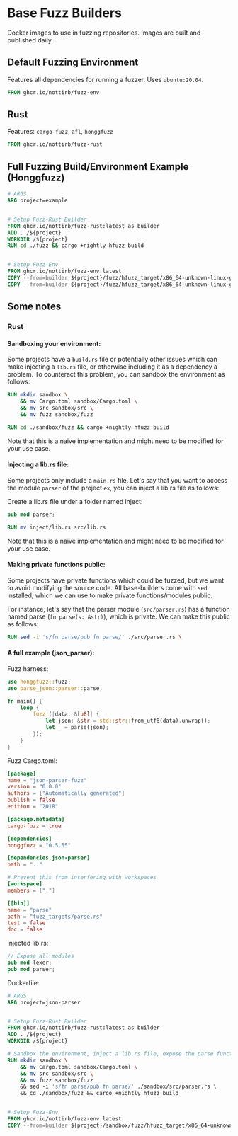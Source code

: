 # Base Fuzz Builders

Docker images to use in fuzzing repositories. Images are built and published daily.

## Default Fuzzing Environment

Features all dependencies for running a fuzzer. Uses `ubuntu:20.04`.

```Dockerfile
FROM ghcr.io/nottirb/fuzz-env
```

## Rust

Features: `cargo-fuzz`, `afl`, `honggfuzz`

```Dockerfile
FROM ghcr.io/nottirb/fuzz-rust
```

## Full Fuzzing Build/Environment Example (Honggfuzz)

```Dockerfile
# ARGS
ARG project=example


# Setup Fuzz-Rust Builder
FROM ghcr.io/nottirb/fuzz-rust:latest as builder
ADD . /${project}
WORKDIR /${project}
RUN cd ./fuzz && cargo +nightly hfuzz build


# Setup Fuzz-Env
FROM ghcr.io/nottirb/fuzz-env:latest
COPY --from=builder ${project}/fuzz/hfuzz_target/x86_64-unknown-linux-gnu/release/fuzz_target_1 /
COPY --from=builder ${project}/fuzz/hfuzz_target/x86_64-unknown-linux-gnu/release/fuzz_target_2 /
```

## Some notes

### Rust

#### Sandboxing your environment:

Some projects have a `build.rs` file or potentially other issues which can make injecting a `lib.rs` file, or otherwise including it as a dependency a problem. To counteract this problem, you can sandbox the environment as follows:

```Dockerfile
RUN mkdir sandbox \
    && mv Cargo.toml sandbox/Cargo.toml \
    && mv src sandbox/src \
    && mv fuzz sandbox/fuzz

RUN cd ./sandbox/fuzz && cargo +nightly hfuzz build
```

Note that this is a naive implementation and might need to be modified for your use case.

#### Injecting a lib.rs file:

Some projects only include a `main.rs` file. Let's say that you want to access the module `parser` of the project `ex`, you can inject a lib.rs file as follows:

Create a lib.rs file under a folder named inject:
```rs
pub mod parser;
```

```Dockerfile
RUN mv inject/lib.rs src/lib.rs
```

Note that this is a naive implementation and might need to be modified for your use case.

#### Making private functions public:

Some projects have private functions which could be fuzzed, but we want to avoid modifying the source code. All base-builders come with `sed` installed, which we can use to make private functions/modules public.

For instance, let's say that the parser module (`src/parser.rs`) has a function named parse (`fn parse(s: &str)`), which is private. We can make this public as follows:

```Dockerfile
RUN sed -i 's/fn parse/pub fn parse/' ./src/parser.rs \
```

#### A full example (json_parser):

Fuzz harness:
```rs
use honggfuzz::fuzz;
use parse_json::parser::parse;

fn main() {
    loop {
        fuzz!(|data: &[u8]| {
            let json: &str = std::str::from_utf8(data).unwrap(); 
            let _ = parse(json);
        });
    }
}
```

Fuzz Cargo.toml:
```toml
[package]
name = "json-parser-fuzz"
version = "0.0.0"
authors = ["Automatically generated"]
publish = false
edition = "2018"

[package.metadata]
cargo-fuzz = true

[dependencies]
honggfuzz = "0.5.55"

[dependencies.json-parser]
path = ".."

# Prevent this from interfering with workspaces
[workspace]
members = ["."]

[[bin]]
name = "parse"
path = "fuzz_targets/parse.rs"
test = false
doc = false
```

injected lib.rs:
```rs
// Expose all modules
pub mod lexer;
pub mod parser;
```

Dockerfile:
```Dockerfile
# ARGS
ARG project=json-parser


# Setup Fuzz-Rust Builder
FROM ghcr.io/nottirb/fuzz-rust:latest as builder
ADD . /${project}
WORKDIR /${project}

# Sandbox the environment, inject a lib.rs file, expose the parse function, and build the fuzz targets
RUN mkdir sandbox \
    && mv Cargo.toml sandbox/Cargo.toml \
    && mv src sandbox/src \
    && mv fuzz sandbox/fuzz
    && sed -i 's/fn parse/pub fn parse/' ./sandbox/src/parser.rs \
    && cd ./sandbox/fuzz && cargo +nightly hfuzz build


# Setup Fuzz-Env
FROM ghcr.io/nottirb/fuzz-env:latest
COPY --from=builder ${project}/sandbox/fuzz/hfuzz_target/x86_64-unknown-linux-gnu/release/parse /
```
